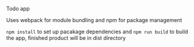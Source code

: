Todo app

Uses webpack for module bundling and npm for package management

`npm install` to set up pacakage dependencies and `npm run build` to build the app, finished product will be in dist directory
